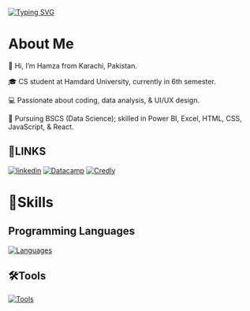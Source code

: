 [![Typing SVG](https://readme-typing-svg.demolab.com?font=Roboto&weight=500&pause=1000&width=435&lines=Hi%2C+Welcome+to+Hamza-asm+Profile)](https://git.io/typing-svg)
# About Me
📍 Hi, I’m Hamza from Karachi, Pakistan.

🎓 CS student at Hamdard University, currently in 6th semester.

💻 Passionate about coding, data analysis, & UI/UX design.

🎯 Pursuing BSCS (Data Science); skilled in Power BI, Excel, HTML, CSS, JavaScript, & React.
## 🔗LINKS
[![linkedin](https://img.shields.io/badge/linkedin-0A66C2?style=for-the-badge&logo=linkedin&logoColor=white)](www.linkedin.com/in/hamza-ali-856620206)
[![Datacamp](https://img.shields.io/badge/Datacamp-05192D?style=for-the-badge&logo=datacamp&logoColor=03E860)](https://www.datacamp.com/portfolio/hkalikhan)
[![Credly](https://img.shields.io/badge/Credly-FFFFFF?style=for-the-badge&logo=credly&logoColor=FFA500)](https://www.credly.com/users/hkali)

# 🧩Skills

## Programming Languages
[![Languages](https://skillicons.dev/icons?i=python,cpp,html,css,js,r&theme=dark)](#)


## 🛠️Tools
[![Tools](https://skillicons.dev/icons?i=github,vscode,discord,powershell,mysql,postgresql,ps,illustrator,figma&theme=dark)](#)





